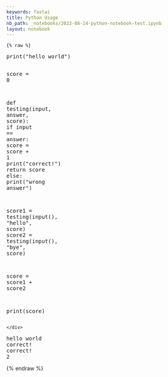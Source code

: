 ```yaml
---
keywords: fastai
title: Python Usage
nb_path: _notebooks/2022-08-24-python-notebook-test.ipynb
layout: notebook
---
```


<!--
#################################################
### THIS FILE WAS AUTOGENERATED! DO NOT EDIT! ###
#################################################
# file to edit: _notebooks/2022-08-24-python-notebook-test.ipynb
-->

<div class="container" id="notebook-container">
        
    {% raw %}
    
<div class="cell border-box-sizing code_cell rendered">
<div class="input">

<div class="inner_cell">
    <div class="input_area">
<div class=" highlight hl-ipython3"><pre><span></span><span class="nb">print</span><span class="p">(</span><span class="s2">&quot;hello world&quot;</span><span class="p">)</span>

<span class="n">score</span> <span class="o">=</span> <span class="mi">0</span>

<span class="k">def</span> <span class="nf">testing</span><span class="p">(</span><span class="nb">input</span><span class="p">,</span> <span class="n">answer</span><span class="p">,</span> <span class="n">score</span><span class="p">):</span>
    <span class="k">if</span> <span class="nb">input</span> <span class="o">==</span> <span class="n">answer</span><span class="p">:</span> 
        <span class="n">score</span> <span class="o">=</span> <span class="n">score</span> <span class="o">+</span> <span class="mi">1</span> 
        <span class="nb">print</span><span class="p">(</span><span class="s2">&quot;correct!&quot;</span><span class="p">)</span>
        <span class="k">return</span> <span class="n">score</span>
    <span class="k">else</span><span class="p">:</span>
        <span class="nb">print</span><span class="p">(</span><span class="s2">&quot;wrong answer&quot;</span><span class="p">)</span>
        
<span class="n">score1</span> <span class="o">=</span> <span class="n">testing</span><span class="p">(</span><span class="nb">input</span><span class="p">(),</span> <span class="s2">&quot;hello&quot;</span><span class="p">,</span> <span class="n">score</span><span class="p">)</span>
<span class="n">score2</span> <span class="o">=</span> <span class="n">testing</span><span class="p">(</span><span class="nb">input</span><span class="p">(),</span> <span class="s2">&quot;bye&quot;</span><span class="p">,</span> <span class="n">score</span><span class="p">)</span>

<span class="n">score</span> <span class="o">=</span> <span class="n">score1</span> <span class="o">+</span> <span class="n">score2</span>

<span class="nb">print</span><span class="p">(</span><span class="n">score</span><span class="p">)</span>
</pre></div>

    </div>
</div>
</div>

<div class="output_wrapper">
<div class="output">

<div class="output_area">

<div class="output_subarea output_stream output_stdout output_text">
<pre>hello world
correct!
correct!
2
</pre>
</div>
</div>

</div>
</div>

</div>
    {% endraw %}

</div>
 

